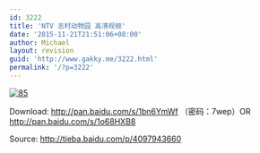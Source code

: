 ```yaml
---
id: 3222
title: 'NTV 志村动物园 高清视频'
date: '2015-11-21T21:51:06+08:00'
author: Michael
layout: revision
guid: 'http://www.gakky.me/3222.html'
permalink: '/?p=3222'
---
```


[![85](http://www.yui-aragaki.org/wp-content/uploads/2015/11/85.jpg)](http://www.yui-aragaki.org/wp-content/uploads/2015/11/85.jpg)

Download: <http://pan.baidu.com/s/1bn6YmWf> （密码：7wep）OR <http://pan.baidu.com/s/1o68HXB8>

Source: <http://tieba.baidu.com/p/4097943660>